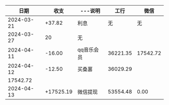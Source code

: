 
|日期|收支|---说明|工行|微信|
|---|----|--------| ---| ---- |
| 2024-03-21 | +37.82 | 利息  |无|无
| 2024-03-27 | 20    |   无  |
| 2024-04-11 | -16.00 | qq音乐会员 | 36221.35 | 17542.72 |
| 2024-04-12 | -12.50 | 买桑葚 | 36029.29
17542.72 |
| 2024-04-13 | +17525.19 | 微信提现 | 53554.48 | 0.00 |
